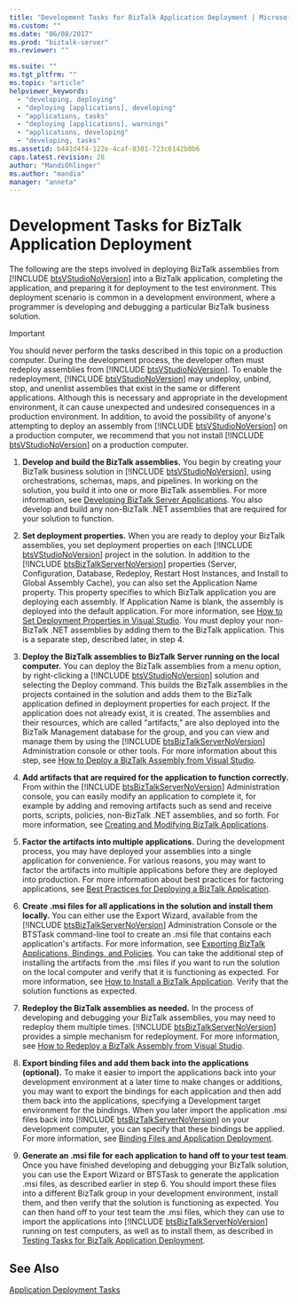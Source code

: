 ```yaml
---
title: "Development Tasks for BizTalk Application Deployment | Microsoft Docs"
ms.custom: ""
ms.date: "06/08/2017"
ms.prod: "biztalk-server"
ms.reviewer: ""

ms.suite: ""
ms.tgt_pltfrm: ""
ms.topic: "article"
helpviewer_keywords: 
  - "developing, deploying"
  - "deploying [applications], developing"
  - "applications, tasks"
  - "deploying [applications], warnings"
  - "applications, developing"
  - "developing, tasks"
ms.assetid: b441d4f4-122e-4caf-8381-723c6142b0b6
caps.latest.revision: 28
author: "MandiOhlinger"
ms.author: "mandia"
manager: "anneta"
---
```

# Development Tasks for BizTalk Application Deployment
The following are the steps involved in deploying BizTalk assemblies from [!INCLUDE [btsVStudioNoVersion](../includes/btsvstudionoversion-md.md)] into a BizTalk application, completing the application, and preparing it for deployment to the test environment. This deployment scenario is common in a development environment, where a programmer is developing and debugging a particular BizTalk business solution.  
  
> [!IMPORTANT]
>  You should never perform the tasks described in this topic on a production computer. During the development process, the developer often must redeploy assemblies from [!INCLUDE [btsVStudioNoVersion](../includes/btsvstudionoversion-md.md)]. To enable the redeployment, [!INCLUDE [btsVStudioNoVersion](../includes/btsvstudionoversion-md.md)] may undeploy, unbind, stop, and unenlist assemblies that exist in the same or different applications. Although this is necessary and appropriate in the development environment, it can cause unexpected and undesired consequences in a production environment. In addition, to avoid the possibility of anyone's attempting to deploy an assembly from [!INCLUDE [btsVStudioNoVersion](../includes/btsvstudionoversion-md.md)] on a production computer, we recommend that you not install [!INCLUDE [btsVStudioNoVersion](../includes/btsvstudionoversion-md.md)] on a production computer.  
  
1. <strong>Develop and build the BizTalk assemblies.</strong> You begin by creating your BizTalk business solution in [!INCLUDE [btsVStudioNoVersion](../includes/btsvstudionoversion-md.md)], using orchestrations, schemas, maps, and pipelines. In working on the solution, you build it into one or more BizTalk assemblies. For more information, see [Developing BizTalk Server Applications](../core/developing-biztalk-server-applications.md). You also develop and build any non-BizTalk .NET assemblies that are required for your solution to function.  
  
2. <strong>Set deployment properties.</strong> When you are ready to deploy your BizTalk assemblies, you set deployment properties on each [!INCLUDE [btsVStudioNoVersion](../includes/btsvstudionoversion-md.md)] project in the solution. In addition to the [!INCLUDE [btsBizTalkServerNoVersion](../includes/btsbiztalkservernoversion-md.md)] properties (Server, Configuration, Database, Redeploy, Restart Host Instances, and Install to Global Assembly Cache), you can also set the Application Name property. This property specifies to which BizTalk application you are deploying each assembly. If Application Name is blank, the assembly is deployed into the default application. For more information, see [How to Set Deployment Properties in Visual Studio](../core/how-to-set-deployment-properties-in-visual-studio.md). You must deploy your non-BizTalk .NET assemblies by adding them to the BizTalk application. This is a separate step, described later, in step 4.  
  
3. <strong>Deploy the BizTalk assemblies to BizTalk Server running on the local computer.</strong> You can deploy the BizTalk assemblies from a menu option, by right-clicking a [!INCLUDE [btsVStudioNoVersion](../includes/btsvstudionoversion-md.md)] solution and selecting the Deploy command. This builds the BizTalk assemblies in the projects contained in the solution and adds them to the BizTalk application defined in deployment properties for each project. If the application does not already exist, it is created. The assemblies and their resources, which are called "artifacts," are also deployed into the BizTalk Management database for the group, and you can view and manage them by using the [!INCLUDE [btsBizTalkServerNoVersion](../includes/btsbiztalkservernoversion-md.md)] Administration console or other tools. For more information about this step, see [How to Deploy a BizTalk Assembly from Visual Studio](../core/how-to-deploy-a-biztalk-assembly-from-visual-studio.md).  
  
4. <strong>Add artifacts that are required for the application to function correctly.</strong> From within the [!INCLUDE [btsBizTalkServerNoVersion](../includes/btsbiztalkservernoversion-md.md)] Administration console, you can easily modify an application to complete it, for example by adding and removing artifacts such as send and receive ports, scripts, policies, non-BizTalk .NET assemblies, and so forth. For more information, see [Creating and Modifying BizTalk Applications](../core/creating-and-modifying-biztalk-applications.md).  
  
5. **Factor the artifacts into multiple applications.** During the development process, you may have deployed your assemblies into a single application for convenience. For various reasons, you may want to factor the artifacts into multiple applications before they are deployed into production. For more information about best practices for factoring applications, see [Best Practices for Deploying a BizTalk Application](../core/best-practices-for-deploying-a-biztalk-application.md).  
  
6. <strong>Create .msi files for all applications in the solution and install them locally.</strong> You can either use the Export Wizard, available from the [!INCLUDE [btsBizTalkServerNoVersion](../includes/btsbiztalkservernoversion-md.md)] Administration Console or the BTSTask command-line tool to create an .msi file that contains each application's artifacts. For more information, see [Exporting BizTalk Applications, Bindings, and Policies](../core/exporting-biztalk-applications-bindings-and-policies.md). You can take the additional step of installing the artifacts from the .msi files if you want to run the solution on the local computer and verify that it is functioning as expected. For more information, see [How to Install a BizTalk Application](../core/how-to-install-a-biztalk-application.md). Verify that the solution functions as expected.  
  
7. <strong>Redeploy the BizTalk assemblies as needed.</strong> In the process of developing and debugging your BizTalk assemblies, you may need to redeploy them multiple times. [!INCLUDE [btsBizTalkServerNoVersion](../includes/btsbiztalkservernoversion-md.md)] provides a simple mechanism for redeployment. For more information, see [How to Redeploy a BizTalk Assembly from Visual Studio](../core/how-to-redeploy-a-biztalk-assembly-from-visual-studio.md).  
  
8. <strong>Export binding files and add them back into the applications (optional).</strong> To make it easier to import the applications back into your development environment at a later time to make changes or additions, you may want to export the bindings for each application and then add them back into the applications, specifying a Development target environment for the bindings. When you later import the application .msi files back into [!INCLUDE [btsBizTalkServerNoVersion](../includes/btsbiztalkservernoversion-md.md)] on your development computer, you can specify that these bindings be applied. For more information, see [Binding Files and Application Deployment](../core/binding-files-and-application-deployment.md).  
  
9. <strong>Generate an .msi file for each application to hand off to your test team</strong>. Once you have finished developing and debugging your BizTalk solution, you can use the Export Wizard or BTSTask to generate the application .msi files, as described earlier in step 6. You should import these files into a different BizTalk group in your development environment, install them, and then verify that the solution is functioning as expected. You can then hand off to your test team the .msi files, which they can use to import the applications into [!INCLUDE [btsBizTalkServerNoVersion](../includes/btsbiztalkservernoversion-md.md)] running on test computers, as well as to install them, as described in [Testing Tasks for BizTalk Application Deployment](../core/testing-tasks-for-biztalk-application-deployment.md).  
  
## See Also  
 [Application Deployment Tasks](../core/application-deployment-tasks.md)